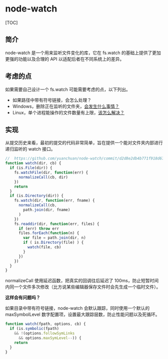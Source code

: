 # node-watch

[TOC]

## 简介

node-watch 是一个用来监听文件变化的库，它在 fs.watch 的基础上提供了更加更强的功能以及合理的 API 以适配后者在不同系统上的差异。

## 考虑的点

如果需要自己设计一个 fs.watch 可能需要考虑的点，以下列出。

* 如果路径中带有符号链接，会怎么处理？
* Windows，删除正在监听的文件夹，[会发生什么事情？](https://github.com/nodejs/node/issues/31702)
* Linux，单个进程能操作的文件数量有上限，[该怎么解决？](https://github.com/nodejs/node-v0.x-archive/issues/2479)

## 实现

从提交历史来看，最初的提交的代码非常简单，旨在提供一个能对文件夹内部进行递归监听的 watch 接口。

```js
//  https://github.com/yuanchuan/node-watch/commit/d2d8e2db4b771f918d67d261708752d8eb5c17b3
function watch(dir, cb) {
  if (is.File(dir)) {
    fs.watchFile(dir, function(err) {
      normalizeCall(cb, dir)
    })
    return
  }
  if (is.Directory(dir)) {
    fs.watch(dir, function(err, fname) {
      normalizeCall(cb,  
        path.join(dir, fname)
      )
    })
    fs.readdir(dir, function(err, files) {
      if (err) throw err
      files.forEach(function(n) { 
        var file = path.join(dir, n)
        if ( is.Directory(file) ) {
          watch(file, cb)
        }
      })
    })     
  }
} 
```

normalizeCall 使用延迟函数，把真实的回调往后延迟了 100ms，防止短暂时间内同一个文件多次修改（比方说某些编辑器保存文件时会先生成一个临时文件）。

**这样会有问题吗？**

如果目录中带有符号链接，node-watch 会默认跟踪，同时使用一个默认的 maxSymbolLevel 数字配置项，设置最大跟踪层数，防止性能问题以及死循环。

```js
function watch(fpath, options, cb) {
  if (is.symbolic(fpath) 
    && !(options.followSymLinks 
      && options.maxSymLevel--)) {
    return
  }
}
```